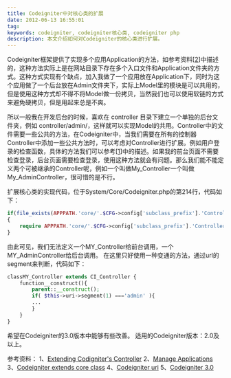 ```yaml
---
title: Codeigniter中对核心类的扩展
date: 2012-06-13 16:55:01
tag: 
keywords: codeigniter, codeigniter核心类, codeigniter php
description: 本文介绍如何对Codeigniter的核心类进行扩展。
---
```


Codeigniter框架提供了实现多个应用Application的方法，如参考资料[[2](http://codeigniter.com/user_guide/general/managing_apps.html)]中描述的，这种方法实际上是在网站目录下存在多个入口文件和Application文件夹的方式。这种方式实现有个缺点，加入我做了一个应用放在Application下，同时为这个应用做了一个后台放在Admin文件夹下，实际上Model里的模块是可以共用的，但是使用这种方式却不得不将Model做一份拷贝，当然我们也可以使用软链的方式来避免硬拷贝，但是用起来总是不爽。

所以一般我在开发后台的时候，喜欢在 controller 目录下建立一个单独的后台文件夹，例如 controller/admin/，这样就可以实现Model的共用。Controller中的文件需要一些公共的方法，在Codeigniter中，当我们需要在所有的控制器Controller中添加一些公共方法时，可以考虑对Controller进行扩展。例如用户登录的检查函数，具体的方法我们可以参考[[1](http://www.gregaker.net/2011/mar/18/extending-codeigniters-controller/)]中的描述。如果我的前台页面不需要检查登录，后台页面需要检查登录，使用这种方法就会有问题。那么我们能不能定义两个可被继承的Controller呢，例如一个叫做My_Controller一个叫做My_AdminController，很可惜的是不行。

扩展核心类的实现代码，位于System/Core/Codeigniter.php的第214行，代码如下：

```php
if(file_exists(APPPATH.'core/'.$CFG->config['subclass_prefix'].'Controller'.EXT))
{
	require APPPATH.'core/'.$CFG->config['subclass_prefix'].'Controller'.EXT;
}
```

由此可见，我们无法定义一个MY_Controller给前台调用，一个MY_AdminController给后台调用。
在这里只好使用一种变通的方法，通过url的segment来判断，代码如下：

```php
classMY_Controller extends CI_Controller {
	function__construct(){
		parent::__construct();
		if( $this->uri->segment(1) ==='admin' ){
		...
		}
	}
}
```

希望在Codeigniter的3.0版本中能够有些改善。
适用的Codeigniter版本：2.0及以上。

参考资料：
1、[Extending Codigniter's Controller](http://www.gregaker.net/2011/mar/18/extending-codeigniters-controller/)
2、[Manage Applications](http://codeigniter.com/user_guide/general/managing_apps.html)
3、[Codeigniter extends core class](http://stackoverflow.com/questions/9348541/codeigniter-extends-core-class)
4、[Codeigniter uri](http://codeigniter.com/user_guide/libraries/uri.html)
5、[Codeigniter 3.0](http://codeigniter.com/nightly_user_guide/index.html)